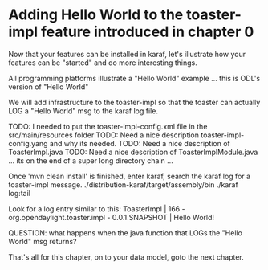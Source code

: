 # Adding Hello World to the toaster-impl feature introduced in chapter 0

Now that your features can be installed in karaf, let's illustrate how your features can be "started" and do more
interesting things.

All programming platforms illustrate a "Hello World" example ... this is ODL's version of "Hello World"

We will add infrastructure to the toaster-impl so that the toaster can actually LOG a "Hello World" msg to the
karaf log file.

TODO: I needed to put the toaster-impl-config.xml file in the src/main/resources folder
TODO: Need a nice description toaster-impl-config.yang and why its needed.
TODO: Need a nice description of ToasterImpl.java
TODO: Need a nice description of ToasterImplModule.java ... its on the end of a super long directory chain ...

Once 'mvn clean install' is finished, enter karaf, search the karaf log for a toaster-impl message.
    ./distribution-karaf/target/assembly/bin
    ./karaf
    log:tail
    
Look for a log entry similar to this:
    ToasterImpl | 166 - org.opendaylight.toaster.impl - 0.0.1.SNAPSHOT | Hello World!
    
QUESTION: what happens when the java function that LOGs the "Hello World" msg returns?

That's all for this chapter, on to your data model, goto the next chapter.

